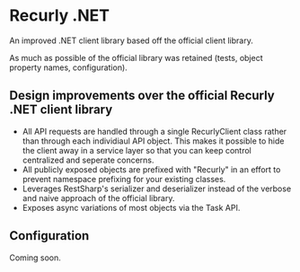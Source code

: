 Recurly .NET
=======
An improved .NET client library based off the official client library. 

As much as possible of the official library was retained (tests, object property names, configuration).

Design improvements over the official Recurly .NET client library
-------------------
 - All API requests are handled through a single RecurlyClient class rather than through each individiaul API object. This makes it possible to hide the client away in a service layer so that you can keep control centralized and seperate concerns.
 - All publicly exposed objects are prefixed with "Recurly" in an effort to prevent namespace prefixing for your existing classes.
 - Leverages RestSharp's serializer and deserializer instead of the verbose and naive approach of the official library.
 - Exposes async variations of most objects via the Task API.

Configuration
-------------

Coming soon.


